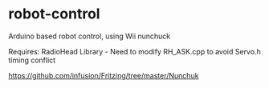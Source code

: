 # robot-control
Arduino based robot control, using Wii nunchuck

Requires:
RadioHead Library - Need to modify RH_ASK.cpp to avoid Servo.h timing conflict

https://github.com/infusion/Fritzing/tree/master/Nunchuk 

